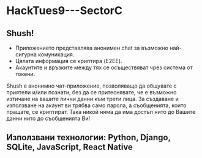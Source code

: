 # HackTues9---SectorC

## Shush!
 - Приложението представлява анонимен chat за възможно най-сигурна комуникация. 
 - Цялата информация се криптира (E2EE).
 - Акаунтите и връзките между тях се осъществяват чрез система от токени.
  
 Shush e анонимно чат-приложение, позволяващо да общувате с приятели и/или познати, без да се притеснявате, че е възможно изтичане на вашите лични данни към трети лица. За създаване и използване на акаунт ви трябва само парола, а съобщенията, които пращате, се криптират. Така никой няма да има достъп нито до Вашите данни нито до съобщенията Ви!
  
## Използвани технологии: Python, Django, SQLite, JavaScript, React Native
